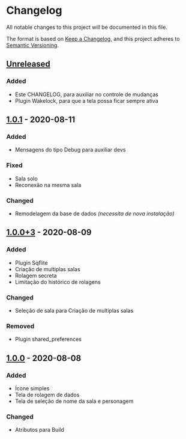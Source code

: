 # Changelog

All notable changes to this project will be documented in this file.

The format is based on [Keep a Changelog](https://keepachangelog.com/en/1.0.0/),
and this project adheres to [Semantic Versioning](https://semver.org/spec/v2.0.0.html).
<!--
Types of changes:
 - Added       for new features.
 - Changed     for changes in existing functionality.
 - Deprecated  for soon-to-be removed features.
 - Removed     for now removed features.
 - Fixed       for any bug fixes.
 - Security    in case of vulnerabilities.
-->

## [Unreleased]

### Added 

- Este CHANGELOG, para auxiliar no controle de mudanças
- Plugin Wakelock, para que a tela possa ficar sempre ativa

## [1.0.1] - 2020-08-11

### Added

- Mensagens do tipo Debug para auxiliar devs

### Fixed 

- Sala solo
- Reconexão na mesma sala

### Changed

- Remodelagem da base de dados _(necessita de nova instalação)_

## [1.0.0+3] - 2020-08-09

### Added

- Plugin Sqflite
- Criação de multiplas salas
- Rolagem secreta
- Limitação do histórico de rolagens

### Changed

- Seleção de sala para Criação de multiplas salas 

### Removed

- Plugin shared_preferences

## [1.0.0] - 2020-08-08

### Added

- Ícone simples
- Tela de rolagem de dados
- Tela de seleção de nome da sala e personagem 

### Changed

- Atributos para Build

[unreleased]: https://bitbucket.org/MrPechi/rpg-dice-roller-flutter/branches/compare/HEAD..v1.0.1
[1.0.1]: https://bitbucket.org/MrPechi/rpg-dice-roller-flutter/branches/compare/v1.0.1..v1.0.0+3
[1.0.0+3]: https://bitbucket.org/MrPechi/rpg-dice-roller-flutter/branches/compare/v1.0.0+3..v1.0.0
[1.0.0]: https://github.com/olivierlacan/keep-a-changelog/releases/tag/v0.0.1